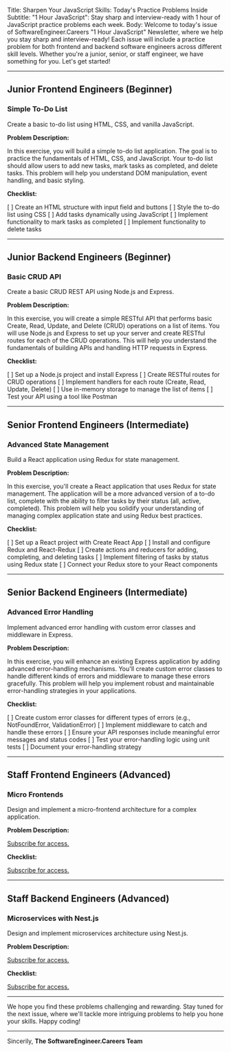 Title: Sharpen Your JavaScript Skills: Today's Practice Problems Inside
Subtitle: "1 Hour JavaScript": Stay sharp and interview-ready with 1 hour of JavaScript practice problems each week.
Body:
Welcome to today's issue of SoftwareEngineer.Careers "1 Hour JavaScript" Newsletter, where we help you stay sharp and interview-ready! Each issue will include a practice problem for both frontend and backend software engineers across different skill levels. Whether you're a junior, senior, or staff engineer, we have something for you. Let's get started!

---

## Junior Frontend Engineers (Beginner)

### Simple To-Do List

Create a basic to-do list using HTML, CSS, and vanilla JavaScript.

**Problem Description:**

In this exercise, you will build a simple to-do list application. The goal is to practice the fundamentals of HTML, CSS, and JavaScript. Your to-do list should allow users to add new tasks, mark tasks as completed, and delete tasks. This problem will help you understand DOM manipulation, event handling, and basic styling.

**Checklist:**

[ ] Create an HTML structure with input field and buttons
[ ] Style the to-do list using CSS
[ ] Add tasks dynamically using JavaScript
[ ] Implement functionality to mark tasks as completed
[ ] Implement functionality to delete tasks

---

## Junior Backend Engineers (Beginner)

### Basic CRUD API

Create a basic CRUD REST API using Node.js and Express.

**Problem Description:**

In this exercise, you will create a simple RESTful API that performs basic Create, Read, Update, and Delete (CRUD) operations on a list of items. You will use Node.js and Express to set up your server and create RESTful routes for each of the CRUD operations. This will help you understand the fundamentals of building APIs and handling HTTP requests in Express.

**Checklist:**

[ ] Set up a Node.js project and install Express
[ ] Create RESTful routes for CRUD operations
[ ] Implement handlers for each route (Create, Read, Update, Delete)
[ ] Use in-memory storage to manage the list of items
[ ] Test your API using a tool like Postman

---

## Senior Frontend Engineers (Intermediate)

### Advanced State Management

Build a React application using Redux for state management.

**Problem Description:**

In this exercise, you'll create a React application that uses Redux for state management. The application will be a more advanced version of a to-do list, complete with the ability to filter tasks by their status (all, active, completed). This problem will help you solidify your understanding of managing complex application state and using Redux best practices.

**Checklist:**

[ ] Set up a React project with Create React App
[ ] Install and configure Redux and React-Redux
[ ] Create actions and reducers for adding, completing, and deleting tasks
[ ] Implement filtering of tasks by status using Redux state
[ ] Connect your Redux store to your React components

---

## Senior Backend Engineers (Intermediate)

### Advanced Error Handling

Implement advanced error handling with custom error classes and middleware in Express.

**Problem Description:**

In this exercise, you will enhance an existing Express application by adding advanced error-handling mechanisms. You'll create custom error classes to handle different kinds of errors and middleware to manage these errors gracefully. This problem will help you implement robust and maintainable error-handling strategies in your applications.

**Checklist:**

[ ] Create custom error classes for different types of errors (e.g., NotFoundError, ValidationError)
[ ] Implement middleware to catch and handle these errors
[ ] Ensure your API responses include meaningful error messages and status codes
[ ] Test your error-handling logic using unit tests
[ ] Document your error-handling strategy

---

## Staff Frontend Engineers (Advanced)

### Micro Frontends

Design and implement a micro-frontend architecture for a complex application.

**Problem Description:**

[Subscribe for access.](https://softwareengineercareers.substack.com/subscribe)

**Checklist:**

[Subscribe for access.](https://softwareengineercareers.substack.com/subscribe)

---

## Staff Backend Engineers (Advanced)

### Microservices with Nest.js

Design and implement microservices architecture using Nest.js.

**Problem Description:**

[Subscribe for access.](https://softwareengineercareers.substack.com/subscribe)

**Checklist:**

[Subscribe for access.](https://softwareengineercareers.substack.com/subscribe)

---

We hope you find these problems challenging and rewarding. Stay tuned for the next issue, where we'll tackle more intriguing problems to help you hone your skills. Happy coding!

---

Sincerily,
**The SoftwareEngineer.Careers Team**